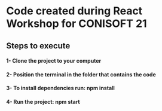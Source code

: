 # Code created during React Workshop for CONISOFT 21

## Steps to execute

#### 1- Clone the project to your computer


#### 2- Position the terminal in the folder that contains the code

#### 3- To install dependencies run:  npm install

#### 4- Run the project: npm start